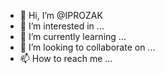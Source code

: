 - 👋 Hi, I’m @IPROZAK
- 👀 I’m interested in ...
- 🌱 I’m currently learning ...
- 💞️ I’m looking to collaborate on ...
- 📫 How to reach me ...

<!---
IPROZAK/IPROZAK is a ✨ special ✨ repository because its `README.md` (this file) appears on your GitHub profile.
You can click the Preview link to take a look at your changes.
--->

